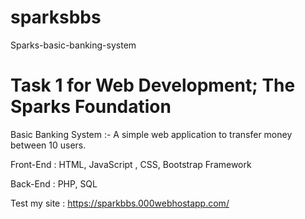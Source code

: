 # sparksbbs
Sparks-basic-banking-system

# Task 1 for Web Development; The Sparks Foundation

Basic Banking System :- A simple web application to transfer money between 10 users.

Front-End : HTML, JavaScript , CSS, Bootstrap Framework

Back-End : PHP, SQL

Test my site : https://sparkbbs.000webhostapp.com/

